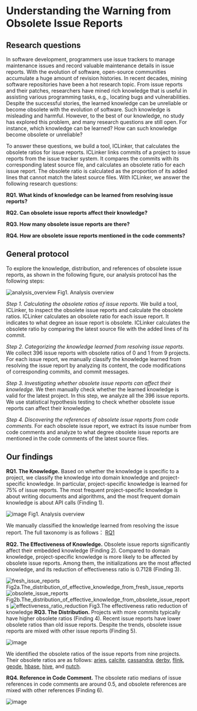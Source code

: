 # Understanding the Warning from Obsolete Issue Reports

## Research questions

In software development, programmers use issue trackers to manage maintenance issues and record valuable maintenance details in issue reports. With the evolution of software, open-source communities accumulate a huge amount of revision histories. In recent decades, mining software repositories have been a hot research topic. From issue reports and their patches, researchers have mined rich knowledge that is useful in assisting various programming tasks, e.g., locating bugs and vulnerabilities. Despite the successful stories, the learned knowledge can be unreliable or become obsolete with the evolution of software. Such knowledge is misleading and harmful. However, to the best of our knowledge, no study has explored this problem, and many research questions are still open. For instance, which knowledge can be learned? How can such knowledge become obsolete or unreliable?

To answer these questions, we build a tool, ICLinker, that calculates the obsolete ratios for issue reports. ICLinker links commits of a project to issue reports from the issue tracker system. It compares the commits with its corresponding latest source file, and calculates an obsolete ratio for each issue report. The obsolete ratio is calculated as the proportion of its added lines that cannot match the latest source files. With ICLinker, we answer the following research questions:

**RQ1. What kinds of knowledge can be learned from resolving issue reports?**

**RQ2. Can obsolete issue reports affect their knowledge?**

**RQ3. How many obsolete issue reports are there?**

**RQ4. How are obsolete issue reports mentioned in the code comments?**

## General protocol
To explore the knowledge, distribution, and references of obsolete issue reports, as shown in the following figure, our analysis protocol has the following steps:

![analysis_overview](https://github.com/gongsiyi/obsolete_issue_reports/blob/main/analysis_overview.jpg)
Fig1. Analysis overview

*Step 1. Calculating the obsolete ratios of issue reports.* We build a tool, ICLinker, to inspect the obsolete issue reports and calculate the obsolete ratios. ICLinker calculates an obsolete ratio for each issue report. It indicates to what degree an issue report is obsolete. ICLinker calculates the obsolete ratio by comparing the latest source file with the added lines of its commit.

*Step 2. Categorizing the knowledge learned from resolving issue reports.* We collect 396 issue reports with obsolete ratios of 0 and 1 from 9 projects. For each issue report, we manually classify the knowledge learned from resolving the issue report by analyzing its content, the code modifications of corresponding commits, and commit messages.

*Step 3. Investigating whether obsolete issue reports can affect their knowledge.* We then manually check whether the learned knowledge is valid for the latest project. In this step, we analyze all the 396 issue reports. We use statistical hypothesis testing to check whether obsolete issue reports can affect their knowledge.

*Step 4. Discovering the references of obsolete issue reports from code comments.* For each obsolete issue report, we extract its issue number from code comments and analyze to what degree obsolete issue reports are mentioned in the code comments of the latest source files.


## Our findings

**RQ1. The Knowledge.** Based on whether the knowledge is specific to a project, we classify the knowledge into domain knowledge and project-specific knowledge. In particular, project-specific knowledge is learned for 75% of issue reports. The most frequent project-specific knowledge is about writing documents and algorithms, and the most frequent domain knowledge is about API calls (Finding 1).

![image](https://github.com/gongsiyi/obsolete_issue_reports/blob/main/analysis_overview.jpg)
Fig1. Analysis overview

We manually classified the knowledge learned from resolving the issue report. The full taxonomy is as follows：
[RQ1](https://github.com/gongsiyi/obsolete_issue_reports/blob/main/RQ1.xlsx)

**RQ2. The Effectiveness of Knowledge.** Obsolete issue reports significantly affect their embedded knowledge (Finding 2). Compared to domain knowledge, project-specific knowledge is more likely to be affected by obsolete issue reports. Among them, the initializations are the most affected knowledge, and its reduction of effectiveness ratio is 0.7128 (Finding 3).

![fresh_issue_reports](https://github.com/gongsiyi/obsolete_issue_reports/blob/main/fresh_issue_reports.jpg)
Fig2a.The_distribution_of_effective_knowledge_from_fresh_issue_reports
![obsolete_issue_reports](https://github.com/gongsiyi/obsolete_issue_reports/blob/main/obsolete_issue_reports.jpg)
Fig2b.The_distribution_of_effective_knowledge_from_obsolete_issue_reports
![effectiveness_ratio_reduction](https://github.com/gongsiyi/obsolete_issue_reports/blob/main/effectiveness_ratio_reduction.jpg)
Fig3.The effectiveness ratio reduction of knowledge
**RQ3. The Distribution.** Projects with more commits typically have higher obsolete ratios (Finding 4). Recent issue reports have lower obsolete ratios than old issue reports. Despite the trends, obsolete issue reports are mixed with other issue reports (Finding 5).

![image](https://github.com/gongsiyi/obsolete_issue_reports/blob/main/analysis_overview.jpg)

We identified the obsolete ratios of the issue reports from nine projects. Their obsolete ratios are as follows: 
[aries](https://github.com/gongsiyi/obsolete_issue_reports/blob/main/aries.txt), [calcite](https://github.com/gongsiyi/obsolete_issue_reports/blob/main/calcite.txt), [cassandra](https://github.com/gongsiyi/obsolete_issue_reports/blob/main/cassandra.txt), [derby](https://github.com/gongsiyi/obsolete_issue_reports/blob/main/derby.txt), [flink](https://github.com/gongsiyi/obsolete_issue_reports/blob/main/flink.txt), [geode](https://github.com/gongsiyi/obsolete_issue_reports/blob/main/geode.txt),  [hbase](https://github.com/gongsiyi/obsolete_issue_reports/blob/main/hbase.txt), [hive](https://github.com/gongsiyi/obsolete_issue_reports/blob/main/hive.txt), and [nutch](https://github.com/gongsiyi/obsolete_issue_reports/blob/main/nutch.txt).

**RQ4. Reference in Code Comment.** The obsolete ratio medians of issue references in code comments are around 0.5, and obsolete references are mixed with other references (Finding 6).

![image](https://github.com/gongsiyi/obsolete_issue_reports/blob/main/analysis_overview.jpg)




